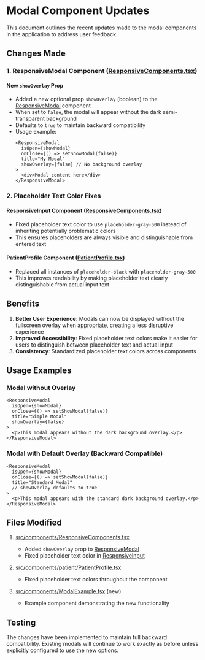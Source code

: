 # Modal Component Updates

This document outlines the recent updates made to the modal components in the application to address user feedback.

## Changes Made

### 1. ResponsiveModal Component ([ResponsiveComponents.tsx](file:///Users/pino/Documents/live/company/doc/src/components/ResponsiveComponents.tsx))

#### New `showOverlay` Prop

- Added a new optional prop `showOverlay` (boolean) to the [ResponsiveModal](file:///Users/pino/Documents/live/company/doc/src/components/ResponsiveComponents.tsx#L259-L312) component
- When set to `false`, the modal will appear without the dark semi-transparent background
- Defaults to `true` to maintain backward compatibility
- Usage example:
  ```tsx
  <ResponsiveModal
    isOpen={showModal}
    onClose={() => setShowModal(false)}
    title="My Modal"
    showOverlay={false} // No background overlay
  >
    <div>Modal content here</div>
  </ResponsiveModal>
  ```

### 2. Placeholder Text Color Fixes

#### ResponsiveInput Component ([ResponsiveComponents.tsx](file:///Users/pino/Documents/live/company/doc/src/components/ResponsiveComponents.tsx))

- Fixed placeholder text color to use `placeholder-gray-500` instead of inheriting potentially problematic colors
- This ensures placeholders are always visible and distinguishable from entered text

#### PatientProfile Component ([PatientProfile.tsx](file:///Users/pino/Documents/live/company/doc/src/components/patient/PatientProfile.tsx))

- Replaced all instances of `placeholder-black` with `placeholder-gray-500`
- This improves readability by making placeholder text clearly distinguishable from actual input text

## Benefits

1. **Better User Experience**: Modals can now be displayed without the fullscreen overlay when appropriate, creating a less disruptive experience
2. **Improved Accessibility**: Fixed placeholder text colors make it easier for users to distinguish between placeholder text and actual input
3. **Consistency**: Standardized placeholder text colors across components

## Usage Examples

### Modal without Overlay

```tsx
<ResponsiveModal
  isOpen={showModal}
  onClose={() => setShowModal(false)}
  title="Simple Modal"
  showOverlay={false}
>
  <p>This modal appears without the dark background overlay.</p>
</ResponsiveModal>
```

### Modal with Default Overlay (Backward Compatible)

```tsx
<ResponsiveModal
  isOpen={showModal}
  onClose={() => setShowModal(false)}
  title="Standard Modal"
  // showOverlay defaults to true
>
  <p>This modal appears with the standard dark background overlay.</p>
</ResponsiveModal>
```

## Files Modified

1. [src/components/ResponsiveComponents.tsx](file:///Users/pino/Documents/live/company/doc/src/components/ResponsiveComponents.tsx)

   - Added `showOverlay` prop to [ResponsiveModal](file:///Users/pino/Documents/live/company/doc/src/components/ResponsiveComponents.tsx#L259-L312)
   - Fixed placeholder text color in [ResponsiveInput](file:///Users/pino/Documents/live/company/doc/src/components/ResponsiveComponents.tsx#L203-L243)

2. [src/components/patient/PatientProfile.tsx](file:///Users/pino/Documents/live/company/doc/src/components/patient/PatientProfile.tsx)

   - Fixed placeholder text colors throughout the component

3. [src/components/ModalExample.tsx](file:///Users/pino/Documents/live/company/doc/src/components/ModalExample.tsx) (new)
   - Example component demonstrating the new functionality

## Testing

The changes have been implemented to maintain full backward compatibility. Existing modals will continue to work exactly as before unless explicitly configured to use the new options.
